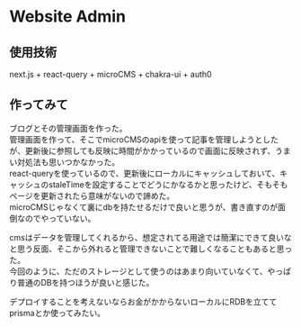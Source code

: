 # Website Admin

## 使用技術

next.js + react-query + microCMS + chakra-ui + auth0

## 作ってみて

ブログとその管理画面を作った。  
管理画面を作って、そこでmicroCMSのapiを使って記事を管理しようとしたが、更新後に参照しても反映に時間がかかっているので画面に反映されず、うまい対処法も思いつかなかった。  
react-queryを使っているので、更新後にローカルにキャッシュしておいて、キャッシュのstaleTimeを設定することでどうにかなるかと思ったけど、そもそもページを更新されたら意味がないので諦めた。  
microCMSじゃなくて裏にdbを持たせるだけで良いと思うが、書き直すのが面倒なのでやっていない。  

cmsはデータを管理してくれるから、想定されてる用途では簡潔にできて良いなと思う反面、そこから外れると管理できないことで難しくなることもあると思った。  
今回のように、ただのストレージとして使うのはあまり向いていなくて、やっぱり普通のDBを持つほうが良いと感じた。  

デプロイすることを考えないならお金がかからないローカルにRDBを立ててprismaとか使ってみたい。  
